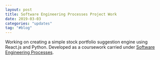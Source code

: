 ```yaml
---
layout: post
title: Software Engineering Processes Project Work 
date: 2019-03-03
categories: "updates"
tag: "#blog"
---
```


Working on creating a simple stock portfolio suggestion engine using React.js and Python. Developed as a coursework carried under <a href="http://info.sjsu.edu/web-dbgen/catalog/courses/CMPE285.html">Software Engineering Processes</a>.